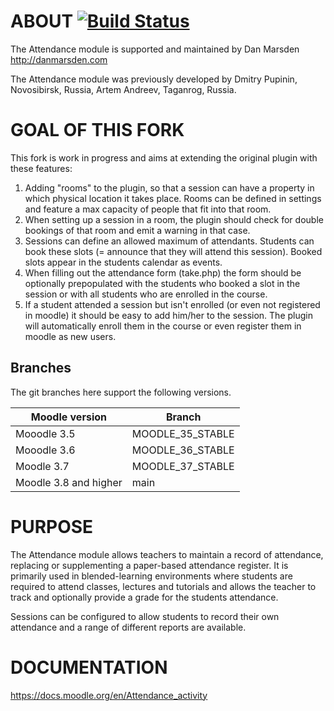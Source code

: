 # ABOUT [![Build Status](https://travis-ci.org/flocko-motion/moodle-mod_attendance.svg?branch=master)](https://travis-ci.org/flocko-motion/moodle-mod_attendance)

The Attendance module is supported and maintained by Dan Marsden http://danmarsden.com

The Attendance module was previously developed by
    Dmitry Pupinin, Novosibirsk, Russia,
    Artem Andreev, Taganrog, Russia.
    
# GOAL OF THIS FORK

This fork is work in progress and aims at extending the original plugin with these features:
1) Adding "rooms" to the plugin, so that a session can have a property
 in which physical location it takes place. Rooms can be defined in settings
 and feature a max capacity of people that fit into that room.
2) When setting up a session in a room, the plugin should check for
double bookings of that room and emit a warning in that case.
3) Sessions can define an allowed maximum of attendants. Students can book
these slots (= announce that they will attend this session). Booked slots
appear in the students calendar as events.
4) When filling out the attendance form (take.php) the form should be 
optionally prepopulated with the students who booked a slot in the session
or with all students who are enrolled in the course. 
5) If a student attended a session but isn't enrolled (or even not registered in moodle)
it should be easy to add him/her to the session. The plugin will automatically
enroll them in the course or even register them in moodle as new users.


Branches
--------
The git branches here support the following versions.

| Moodle version     | Branch      |
| ----------------- | ----------- |
| Mooodle 3.5   | MOODLE_35_STABLE |
| Mooodle 3.6   | MOODLE_36_STABLE |
| Moodle 3.7 | MOODLE_37_STABLE |
| Moodle 3.8 and higher | main |

# PURPOSE
The Attendance module allows teachers to maintain a record of attendance, replacing or supplementing a paper-based attendance register.
It is primarily used in blended-learning environments where students are required to attend classes, lectures and tutorials and allows
the teacher to track and optionally provide a grade for the students attendance.

Sessions can be configured to allow students to record their own attendance and a range of different reports are available.

# DOCUMENTATION
https://docs.moodle.org/en/Attendance_activity

